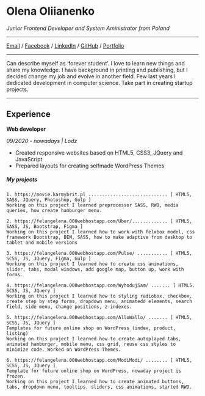 # Olena Oliianenko

_Junior Frontend Developer and System Aministrator from Poland_ <br>
*****
[Email](mailto:felangelena@gmail.com) / [Facebook](https://www.facebook.com/felangelena/) / [LinkedIn](https://www.linkedin.com/in/felangelena) / [GitHub](https://github.com/felangelena) / [Portfolio](https://felangelena.000webhostapp.com/)
*****
Can describe myself as ‘forever student’. I love to learn new things and share my knowledge. 
I have background in printing and publishing, but I decided change my job and evolve in another field. Few last years I dedicated development in computer science.
Take part in creating startup projects. 
*****

## Experience
**Web developer**

*09/2020 - nowadays | Lodz*
- Created responsive websites based on HTML5, CSS3, JQuery and JavaScript
- Prepared layouts for creating selfmade WordPress Themes

##### My projects
    1. https://movie.karmybrit.pl ............................. [ HTML5, SASS, JQuery, Photoshop, Gulp ]
    Working on this project I learned preprocessor SASS, RWD, media queries, how create hamburger menu.
    
    2. https://felangelena.000webhostapp.com/Uber/............. [ HTML5, SASS, JS, Bootstrap, Figma ]
    Working on this project I learned how to work with felxbox model, css framework Bootstrap, BEM, SASS, how to make adaptive from desktop to tablet and mobile versions
    
    3. https://felangelena.000webhostapp.com/Pulse/ ........... [ HTML5, SCSS, JS, JQuery, Figma, Gulp ]
    Working on this project I learned how to create css animations, slider, tabs, modal windows, add google map, button up, work with forms.
    
    4. https://felangelena.000webhostapp.com/WyhodujSam/ ....... [ HTML5, SCSS, JS, JQuery ]
    Working on this project I learned how to styling radiobox, checkbox, create step by step forms, dropdown menu, animatedd elements, search field, side menu, change positions, z-indexes.
    
    5. https://felangelena.000webhostapp.com/AlloWallo/ ....... [ HTML5, SCSS, JS, JQuery ] 
    Templates for future online shop on WordPress (index, product, listing)
    Working on this project I learned how to create autoplayed tabs, animated hamburger, mobile menu, css grid, reuse css styles to minimize code. Worked on WordPress Themes.
    
    6. https://felangelena.000webhostapp.com/ModiModi/ ........ [ HTML5, SCSS, JS, JQuery ] 
    Template for future online shop on WordPress, nowaday project is frozen.
    Working on this project I learned how to create animated buttons, tabs, dropdown menu, tooltips, sliders, css animations, started RWD. 

